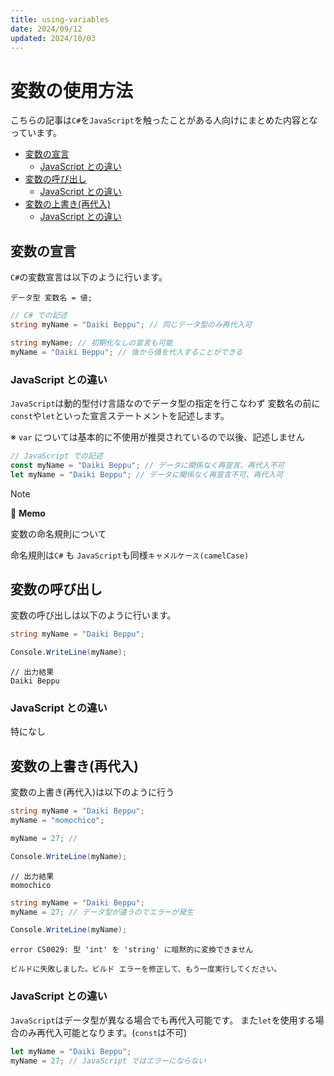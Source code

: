 ```yaml
---
title: using-variables
date: 2024/09/12
updated: 2024/10/03
---
```


# 変数の使用方法

こちらの記事は`C#`を`JavaScript`を触ったことがある人向けにまとめた内容となっています。

- [変数の宣言](#変数の宣言)
  - [JavaScript との違い](#javascript-との違い)
- [変数の呼び出し](#変数の呼び出し)
  - [JavaScript との違い](#javascript-との違い-1)
- [変数の上書き(再代入)](#変数の上書き再代入)
  - [JavaScript との違い](#javascript-との違い-2)

## 変数の宣言

`C#`の変数宣言は以下のように行います。

```text
データ型 変数名 = 値;
```

```csharp
// C# での記述
string myName = "Daiki Beppu"; // 同じデータ型のみ再代入可
```

```csharp
string myName; // 初期化なしの宣言も可能
myName = "Daiki Beppu"; // 後から値を代入することができる
```

### JavaScript との違い

`JavaScript`は動的型付け言語なのでデータ型の指定を行こなわず
変数名の前に`const`や`let`といった宣言ステートメントを記述します。

※ `var` については基本的に不使用が推奨されているので以後、記述しません

```js
// JavaScript での記述
const myName = "Daiki Beppu"; // データに関係なく再宣言、再代入不可
let myName = "Daiki Beppu"; // データに関係なく再宣言不可、再代入可
```

> [!NOTE]
>
> 📝 **Memo**
>
> 変数の命名規則について
>
> 命名規則は`C#` も `JavaScript`も同様`キャメルケース(camelCase)`

## 変数の呼び出し

変数の呼び出しは以下のように行います。

```csharp
string myName = "Daiki Beppu";

Console.WriteLine(myName);
```

```text
// 出力結果
Daiki Beppu
```

### JavaScript との違い

特になし

## 変数の上書き(再代入)

変数の上書き(再代入)は以下のように行う

```csharp
string myName = "Daiki Beppu";
myName = "momochico";

myName = 27; //

Console.WriteLine(myName);
```

```text
// 出力結果
momochico
```

```csharp
string myName = "Daiki Beppu";
myName = 27; // データ型が違うのでエラーが発生

Console.WriteLine(myName);
```

```text
error CS0029: 型 'int' を 'string' に暗黙的に変換できません

ビルドに失敗しました。ビルド エラーを修正して、もう一度実行してください。
```

### JavaScript との違い

`JavaScript`はデータ型が異なる場合でも再代入可能です。
また`let`を使用する場合のみ再代入可能となります。(`const`は不可)

```js
let myName = "Daiki Beppu";
myName = 27; // JavaScript ではエラーにならない
```
